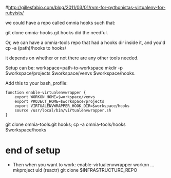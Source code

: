 #http://gillesfabio.com/blog/2011/03/01/rvm-for-pythonistas-virtualenv-for-rubyists/

we could have a repo called omnia hooks such that:

git clone omnia-hooks.git hooks did the needful.

Or, we can have a omnia-tools repo that had a hooks dir inside it, and you'd cp -a (path)/hooks to hooks/


it depends on whether or not there are any other tools needed.

Setup can be:
workspace=path-to-workspace
mkdir -p $workspace/projects $workspace/venvs $workspace/hooks.

Add this to your bash_profile:

```
function enable-virtualenvwrapper {
    export WORKON_HOME=$workspace/venvs
    export PROJECT_HOME=$workspace/projects
    export VIRTUALENVWRAPPER_HOOK_DIR=$workspace/hooks
    source /usr/local/bin/virtualenvwrapper.sh
}
```
git clone omnia-tools.git hooks; cp -a omnia-tools/hooks $workspace/hooks
# end of setup

* Then when you want to work:
enable-virtualenvwrapper
workon ...
mkproject uid (reactr)
git clone $INFRASTRUCTURE_REPO